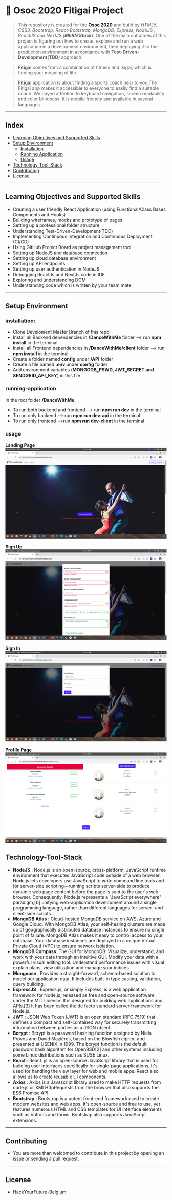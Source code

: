 # :football: Osoc 2020 Fitigai Project

>This repository is created for the **[Osoc 2020](https://summerofcode.be/)**  and build by *HTML5, CSS3, Bootstrap, React-Bootstrap, MongoDB, Express, NodeJS , ReactJS and NextJS (**MERN Stack***).
One of the main outcomes of this project is figuring out how to create, explore and run a web application in a development environment, then deploying it to the production environment in accordance with **Test-Driven-Development(TDD)** approach. 

>**Fitigai** comes from a combination of fitness and Ikigai, which is finding your meaning of life. 

> **Fitigai** application is about finding a sports coach near to you.The Fitigaï app makes it accessible to everyone to easily find a suitable coach. We payed attention to keyboard navigation, screen readability and color blindness. It is mobile friendly and available in several languages. 
  
---
## Index
* [Learning Objectives and Supported Skills](#learning-objectives-and-supported-skills)
* [Setup Environment](#setup-environment)
	* [Installation](#installation)
	* [Running Application](#running-application)
  	* [Usage](#Usage)
* [Technology-Tool-Stack](#technology-tool-stack)
* [Contributing](#contributing)
* [License](#credits)

---

## Learning Objectives and Supported Skills
* Creating a user friendly React Application (using Functional/Class Bases Components and Hooks)
* Building wireframes, mocks and prototype of pages
* Setting up a professional folder structure
* Understanding Test-Driven-Development(TDD)
* Implementing Continuous Integration and Continuous Deployment (CI/CD)
* Using GitHub Project Board as project management tool
* Setting up NodeJS and database connection
* Setting up cloud database environment
* Setting up API endpoints
* Setting up user authentication in NodeJS
* Debugging ReactJs and NextJs code in IDE
* Exploring and understanding DOM
* Understanding code which is written by your team mate

---
## Setup Environment

### installation:
- Clone Develoment Master Branch of this repo
- Install all Backend dependencies in **/DanceWithMe** folder --> run **npm install** in the terminal
- Install all Frontend dependencies in **/DanceWithMe/client** folder --> run **npm install** in the terminal
- Create a folder named **config** under **/API** folder
- Create a file named **.env** under **config** folder
- Add environment variables (**MONGODB_PSWD, JWT_SECRET and SENDGRID_API_KEY**) in this file

### running-application
  In the root folder **/DanceWithMe**,
  - To run both backend and frontend --> run **npm run dev** in the terminal
  - To run only backend --> run **npm run dev-api** in the terminal
  - To run only frontend -->run **npm run dev-client** in the terminal
  
### usage
**Landing Page**
![](https://github.com/Mert1980/DanceWithMe/blob/Development_Master/client/public/images/landing.png?raw=true)

**Sign Up**
![](https://github.com/Mert1980/DanceWithMe/blob/Development_Master/client/public/images/signup.png?raw=true)

**Sign In**
![](https://github.com/Mert1980/DanceWithMe/blob/Development_Master/client/public/images/signin.png?raw=true)

**Profile Page**
![](https://github.com/Mert1980/DanceWithMe/blob/Development_Master/client/public/images/profilePage.png?raw=true)

## Technology-Tool-Stack
- **NodeJS** : Node.js is an open-source, cross-platform, JavaScript runtime environment that executes JavaScript code outside of a web browser. Node.js lets developers use JavaScript to write command line tools and for server-side scripting—running scripts server-side to produce dynamic web page content before the page is sent to the user's web browser. Consequently, Node.js represents a "JavaScript everywhere" paradigm,[6] unifying web-application development around a single programming language, rather than different languages for server- and client-side scripts.
- **MongoDB Atlas** : Cloud-hosted MongoDB service on AWS, Azure and Google Cloud. With MongoDB Atlas, your self-healing clusters are made up of geographically distributed database instances to ensure no single point of failure. MongoDB Atlas makes it easy to control access to your database. Your database instances are deployed in a unique Virtual Private Cloud (VPC) to ensure network isolation.
- **MongoDB Compass**: The GUI for MongoDB. Visualize, understand, and work with your data through an intuitive GUI. Modify your data with a powerful visual editing tool. Understand performance issues with visual explain plans, view utilization and manage your indices.
- **Mongoose** : Provides a straight-forward, schema-based solution to model our application data. It includes built-in type casting, validation, query building.
- **ExpressJS** : Express.js, or simply Express, is a web application framework for Node.js, released as free and open-source software under the MIT License. It is designed for building web applications and APIs.[3] It has been called the de facto standard server framework for Node.js.
- **JWT** : JSON Web Token (JWT) is an open standard (RFC 7519) that defines a compact and self-contained way for securely transmitting information between parties as a JSON object.
- **Bcrypt** : Bcrypt is a password hashing function designed by Niels Provos and David Mazières, based on the Blowfish cipher, and presented at USENIX in 1999. The bcrypt function is the default password hash algorithm for OpenBSD[2] and other systems including some Linux distributions such as SUSE Linux.
- **React** : React. js is an open-source JavaScript library that is used for building user interfaces specifically for single-page applications. It's used for handling the view layer for web and mobile apps. React also allows us to create reusable UI components.
- **Axios** : Axios is a Javascript library used to make HTTP requests from node.js or XMLHttpRequests from the browser that also supports the ES6 Promise API. 
- **Bootstrap** : Bootstrap is a potent front-end framework used to create modern websites and web apps. It's open-source and free to use, yet features numerous HTML and CSS templates for UI interface elements such as buttons and forms. Bootstrap also supports JavaScript extensions.

---

## Contributing
   - You are more than welcomed to contribute in this project by opening an issue or sending a pull request.
---

## License
   - HackYourFuture-Belgium


